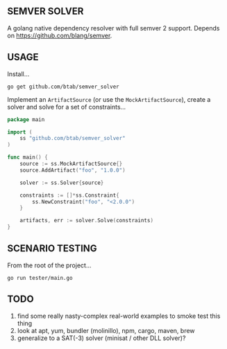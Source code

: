 SEMVER SOLVER
-------------
A golang native dependency resolver with full semver 2 support. Depends on https://github.com/blang/semver.

USAGE
-----

Install...
```
go get github.com/btab/semver_solver
```

Implement an ```ArtifactSource``` (or use the ```MockArtifactSource```), create a solver and solve for a set of constraints...
```go
package main

import (
	ss "github.com/btab/semver_solver"
)

func main() {
	source := ss.MockArtifactSource{}
	source.AddArtifact("foo", "1.0.0")

	solver := ss.Solver{source}

	constraints := []*ss.Constraint{
		ss.NewConstraint("foo", "<2.0.0")
	}

	artifacts, err := solver.Solve(constraints)
}
```

SCENARIO TESTING
----------------

From the root of the project...
```
go run tester/main.go
```

TODO
----

1. find some really nasty-complex real-world examples to smoke test this thing
2. look at apt, yum, bundler (molinillo), npm, cargo, maven, brew
3. generalize to a SAT(-3) solver (minisat / other DLL solver)?
